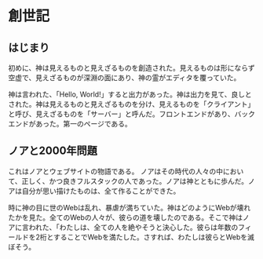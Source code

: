 # 創世記

## はじまり
初めに、神は見えるものと見えざるものを創造された。見えるものは形にならず空虚で、見えざるものが深淵の面にあり、神の霊がエディタを覆っていた。

神は言われた、「Hello, World!」すると出力があった。神は出力を見て、良しとされた。神は見えるものと見えざるものを分け、見えるものを「クライアント」と呼び、見えざるものを「サーバー」と呼んだ。フロントエンドがあり、バックエンドがあった。第一のページである。


## ノアと2000年問題
これはノアとウェブサイトの物語である。
ノアはその時代の人々の中において、正しく、かつ良きフルスタックの人であった。ノアは神とともに歩んだ。ノアは自分が思い描けたものは、全て作ることができた。

時に神の目に世のWebは乱れ、暴虐が満ちていた。神はどのようにWebが壊れたかを見た。全てのWebの人々が、彼らの道を壊したのである。そこで神はノアに言われた、「わたしは、全ての人を絶やそうと決心した。彼らは年数のフィールドを2桁とすることでWebを満たした。さすれば、わたしは彼らとWebを滅ぼそう。
